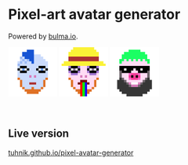 # Pixel-art avatar generator
Powered by [bulma.io](https://bulma.io/).
<br>
<p float="left">
<img src="https://github.com/tuhnik/tuhnik.github.io/blob/master/pixel-avatar-generator/screenshots/1.png" width="100">
<img src="https://github.com/tuhnik/tuhnik.github.io/blob/master/pixel-avatar-generator/screenshots/2.png" width="100">
<img src="https://github.com/tuhnik/tuhnik.github.io/blob/master/pixel-avatar-generator/screenshots/3.png" width="100">
</p>
<br>


## Live version
[tuhnik.github.io/pixel-avatar-generator](https://tuhnik.github.io/pixel-avatar-generator/)